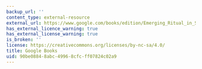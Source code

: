 ```yaml
---
backup_url: ''
content_type: external-resource
external_url: https://www.google.com/books/edition/Emerging_Ritual_in_Secular_Societies/NBqZDQAAQBAJ?hl=en&gbpv=1
has_external_licence_warning: true
has_external_license_warning: true
is_broken: ''
license: https://creativecommons.org/licenses/by-nc-sa/4.0/
title: Google Books
uid: 90be0884-8abc-4996-8cfc-ff07824c02a9
---
```

